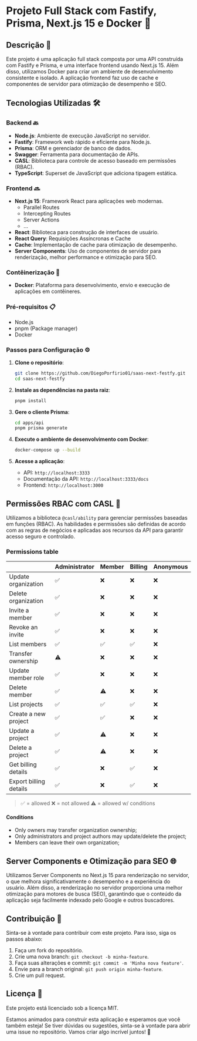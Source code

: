 # Projeto Full Stack com Fastify, Prisma, Next.js 15 e Docker 🚀

## Descrição 📝

Este projeto é uma aplicação full stack composta por uma API construída com Fastify e Prisma, e uma interface frontend usando Next.js 15. Além disso, utilizamos Docker para criar um ambiente de desenvolvimento consistente e isolado. A aplicação frontend faz uso de cache e componentes de servidor para otimização de desempenho e SEO.

## Tecnologias Utilizadas 🛠️

### Backend 🔙

- **Node.js**: Ambiente de execução JavaScript no servidor.
- **Fastify**: Framework web rápido e eficiente para Node.js.
- **Prisma**: ORM e gerenciador de banco de dados.
- **Swagger**: Ferramenta para documentação de APIs.
- **CASL**: Biblioteca para controle de acesso baseado em permissões (RBAC).
- **TypeScript**: Superset de JavaScript que adiciona tipagem estática.

### Frontend 🔜

- **Next.js 15**: Framework React para aplicações web modernas.
    - Parallel Routes
    - Intercepting Routes
    - Server Actions
    - ...
- **React**: Biblioteca para construção de interfaces de usuário.
- **React Query**: Requisições Assíncronas e Cache
- **Cache**: Implementação de cache para otimização de desempenho.
- **Server Components**: Uso de componentes de servidor para renderização, melhor performance e otimização para SEO.

### Contêinerização 🐳

- **Docker**: Plataforma para desenvolvimento, envio e execução de aplicações em contêineres.

### Pré-requisitos 📋

- Node.js
- pnpm (Package manager)
- Docker

### Passos para Configuração ⚙️

1. **Clone o repositório**:
    ```bash
    git clone https://github.com/DiegoPorfirio01/saas-next-festfy.git
    cd saas-next-festfy
    ```

2. **Instale as dependências na pasta raiz**:
    ```bash
    pnpm install
    ```

3. **Gere o cliente Prisma**:
    ```bash
    cd apps/api
    pnpm prisma generate
    ```

4. **Execute o ambiente de desenvolvimento com Docker**:
    ```bash
    docker-compose up --build
    ```

5. **Acesse a aplicação**:
    - API: `http://localhost:3333`
    - Documentação da API: `http://localhost:3333/docs`
    - Frontend: `http://localhost:3000`
      

## Permissões RBAC com CASL 🔐

Utilizamos a biblioteca `@casl/ability` para gerenciar permissões baseadas em funções (RBAC). As habilidades e permissões são definidas de acordo com as regras de negócios e aplicadas aos recursos da API para garantir acesso seguro e controlado.

### Permissions table

|                          | Administrator | Member | Billing | Anonymous |
| ------------------------ | ------------- | ------ | ------- | --------- |
| Update organization      | ✅            | ❌     | ❌      | ❌        |
| Delete organization      | ✅            | ❌     | ❌      | ❌        |
| Invite a member          | ✅            | ❌     | ❌      | ❌        |
| Revoke an invite         | ✅            | ❌     | ❌      | ❌        |
| List members             | ✅            | ✅     | ✅      | ❌        |
| Transfer ownership       | ⚠️            | ❌     | ❌      | ❌        |
| Update member role       | ✅            | ❌     | ❌      | ❌        |
| Delete member            | ✅            | ⚠️     | ❌      | ❌        |
| List projects            | ✅            | ✅     | ✅      | ❌        |
| Create a new project     | ✅            | ✅     | ❌      | ❌        |
| Update a project         | ✅            | ⚠️     | ❌      | ❌        |
| Delete a project         | ✅            | ⚠️     | ❌      | ❌        |
| Get billing details      | ✅            | ❌     | ✅      | ❌        |
| Export billing details   | ✅            | ❌     | ✅      | ❌        |

> ✅ = allowed
> ❌ = not allowed
> ⚠️ = allowed w/ conditions

#### Conditions

- Only owners may transfer organization ownership;
- Only administrators and project authors may update/delete the project;
- Members can leave their own organization;


## Server Components e Otimização para SEO 🌐

Utilizamos Server Components no Next.js 15 para renderização no servidor, o que melhora significativamente o desempenho e a experiência do usuário. Além disso, a renderização no servidor proporciona uma melhor otimização para motores de busca (SEO), garantindo que o conteúdo da aplicação seja facilmente indexado pelo Google e outros buscadores.

## Contribuição 🤝

Sinta-se à vontade para contribuir com este projeto. Para isso, siga os passos abaixo:

1. Faça um fork do repositório.
2. Crie uma nova branch: `git checkout -b minha-feature`.
3. Faça suas alterações e commit: `git commit -m 'Minha nova feature'`.
4. Envie para a branch original: `git push origin minha-feature`.
5. Crie um pull request.

## Licença 📄

Este projeto está licenciado sob a licença MIT.

Estamos animados para construir esta aplicação e esperamos que você também esteja! Se tiver dúvidas ou sugestões, sinta-se à vontade para abrir uma issue no repositório. Vamos criar algo incrível juntos! 🌟
